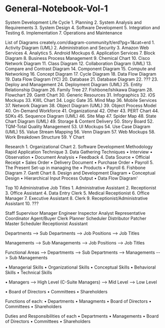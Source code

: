 # General-Notebook-Vol-1

System Development Life Cycle
    1. Planning
    2. System Analysis and Requirements
    3. System Design
    4. Software Development
    5. Integration and Testing
    6. Implementation
    7. Operations and Maintenance
    
List of Diagrams
	creately.com/diagram-community/t/erd?pg=1&cat=erd
	1. Activity Diagram (UML)
	2. Administration and Security
	3. Amazon Web Services
	4. Analytics
	5. Android Mockups
	6. Application Services
	7. Block Diagram
	8. Business Process Management
	9. Chemical Chart
	10. Cisco Network Diagram
	11. Class Diagram
	12. Collaboration Diagram (UML)
	13. Compare and Contrast Diagram
	14. Component Diagram
	15. Compute and Networking
	16. Concept Diagram
	17. Cycle Diagram
	18. Data Flow Diagram
	19. Data Flow Diagram (YC)
	20. Database
	21. Database Diagram
	22. ???
	23. Deploy and Management
	24. Deployment Diagram (UML)
	25. Entity Relationship Diagram
	26. Family Tree
	27. Fishbone/Ishikawa Diagram
	28. Flowchart
	29. Gantt Chart
	30. Generic Resources
	31. Infographics
	32. iOS Mockups
	33. KWL Chart
	34. Logic Gate
	35. Mind Map
	36. Mobile Services
	37. Network Diagram
	38. Object Diagram (UML)
	39. Object Process Model
	40. On-Demand Workforce
	41. Organizational
	42. Other
	43. PERT Chart
	44. SDKs
	45. Sequence Diagram (UML)
	46. Site Map
	47. Spider Map
	48. State Chart Diagram (UML)
	49. Storage & Content Delivery
	50. Story Board
	52. TQM-Total Quality Management
	53. UI Mockups
	54. Use Case Diagram (UML)
	55. Value Stream Mapping
	56. Venn Diagram
	57. Web Mockups
	58. Work Breakdown Structure
	59. Y Chart
	
Research
	1. Organizational Chart
	2. Software Development Methodology
			Rapid Application Technique
	3. Data Gathering Techniques
			• Interview
			• Observation
			• Document Analysis
			• Feedback
	4. Data Source
			• Official Receipt
			• Sales Order
			• Delivery Document
			• Purchase Order
			• Payroll
	5. The Present Set-up in managing the
			• Products
			• Payroll
	6. Fishbone Diagram
	7. Gantt Chart
	8. Design and Development Diagram
			• Conceptual Design
			• Hierarchical Input Process Output
			• Data Flow Diagram'

Top 10 Administrative Job Titles
	1. Administrative Assistant
	2. Receptionist
	3. Office Assistant
	4. Data Entry Clerk
	5. Medical Receptionist
	6. Office Manager
	7. Executive Assistant
	8. Clerk
	9. Receptionist/Administrative Assistant
	10. ???
	
Staff
Supervisor
Manager
Engineer
Inspector
Analyst
Representative
Coordinator
Agent/Buyer
Clerk
Planner Scheduler
Distributor
Patcher
Master Scheduler
Receptionist
Assistant
	
Departments
	--> Sub Departments
			--> Job Positions
					--> Job Titles

Managements
	--> Sub Managements
			--> Job Positions
					--> Job Titles

Functional Areas
	--> Departments
			--> Sub Departments
	--> Managements
			--> Sub Managements
			

• Managerial Skills
• Organizational Skills
• Conceptual Skills
• Behavioral Skills
• Technical Skills

• Managers
	--> High Level (C-Suite Managers)
	--> Mid Level
	--> Low Level

• Board of Directors
• Committees
• Shareholders

Functions of each:
	• Departments
	• Managments
	• Board of Directors
	• Committees
	• Shareholders

Duties and Responsibilities of each
	• Departments
	• Managements
	• Board of Directors
	• Committees
	• Shareholders
	
